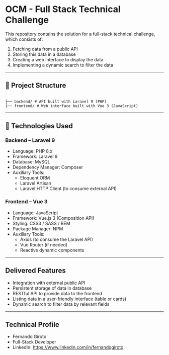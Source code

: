 # OCM - Full Stack Technical Challenge

This repository contains the solution for a full-stack technical challenge, which consists of:

1. Fetching data from a public API  
2. Storing this data in a database  
3. Creating a web interface to display the data  
4. Implementing a dynamic search to filter the data  

---

## 📂 Project Structure

```

├── backend/ # API built with Laravel 9 (PHP)
├── frontend/ # Web interface built with Vue 3 (JavaScript)
```



---

## 🧰 Technologies Used

### Backend – Laravel 9  
- Language: PHP 8.x  
- Framework: Laravel 9  
- Database: MySQL  
- Dependency Manager: Composer  
- Auxiliary Tools:  
  - Eloquent ORM  
  - Laravel Artisan  
  - Laravel HTTP Client (to consume external API)  

### Frontend – Vue 3  
- Language: JavaScript  
- Framework: Vue.js 3 (Composition API)  
- Styling: CSS3 / SASS / BEM  
- Package Manager: NPM  
- Auxiliary Tools:  
  - Axios (to consume the Laravel API)  
  - Vue Router (if needed)  
  - Reactive dynamic components  

---

## Delivered Features

- Integration with external public API
- Persistent storage of data in database
- RESTful API to provide data to the frontend
- Listing data in a user-friendly interface (table or cards)
- Dynamic search to filter data by relevant fields

---

## Technical Profile
- Fernando Giroto  
- Full-Stack Developer  
- LinkedIn: https://www.linkedin.com/in/fernandogiroto
